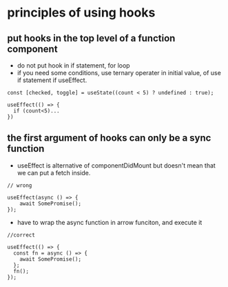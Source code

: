 # principles of using hooks

## put hooks in the top level of a function component
- do not put hook in if statement, for loop
- if you need some conditions, use ternary operater in initial value, of use if statement if useEffect.

```
const [checked, toggle] = useState((count < 5) ? undefined : true);
```
```
useEffect(() => {
  if (count<5)...
})
```

## the first argument of hooks can only be a sync function

- useEffect is alternative of componentDidMount but doesn't mean that we can put a fetch inside.
```
// wrong

useEffect(async () => {
    await SomePromise();
});
```
- have to wrap the async function in arrow funciton, and execute it 
```
//correct

useEffect(() => {
  const fn = async () => {
    await SomePromise();
  };
  fn();
});
```
